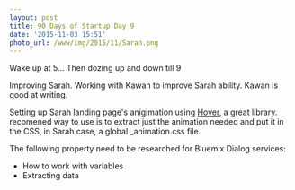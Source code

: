 ```yaml
---
layout: post
title: 90 Days of Startup Day 9
date: '2015-11-03 15:51'
photo_url: /www/img/2015/11/Sarah.png
---
```


Wake up at 5...
Then dozing up and down till 9

Improving Sarah. Working with Kawan to improve Sarah ability. Kawan is good at writing.

Setting up Sarah landing page's anigimation using [Hover](http://ianlunn.github.io/Hover/), a great library. recomened way to use is to extract just the animation needed and put it in the CSS, in Sarah case, a global \_animation.css file.

The following property need to be researched for Bluemix Dialog services:

+ How to work with variables
+ Extracting data
